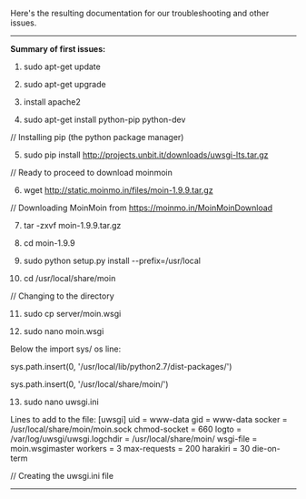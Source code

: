 
Here's the resulting documentation for our troubleshooting and other issues.


--------------------------------------------


**Summary of first issues:**

1. sudo apt-get update

2. sudo apt-get upgrade

3. install apache2

4. sudo apt-get install python-pip python-dev

// Installing pip (the python package manager)

5. sudo pip install http://projects.unbit.it/downloads/uwsgi-lts.tar.gz

// Ready to proceed to download moinmoin

6. wget http://static.moinmo.in/files/moin-1.9.9.tar.gz

// Downloading MoinMoin from https://moinmo.in/MoinMoinDownload

7. tar -zxvf moin-1.9.9.tar.gz

8. cd moin-1.9.9

9. sudo python setup.py install --prefix=/usr/local

10. cd /usr/local/share/moin

// Changing to the directory

11. sudo cp server/moin.wsgi

12. sudo nano moin.wsgi

Below the import sys/ os line:

sys.path.insert(0, '/usr/local/lib/python2.7/dist-packages/')

sys.path.insert(0, '/usr/local/share/moin/')

13. sudo nano uwsgi.ini

Lines to add to the file:
[uwsgi]
uid = www-data
gid = www-data
socker = /usr/local/share/moin/moin.sock
chmod-socket = 660
logto = /var/log/uwsgi/uwsgi.logchdir = /usr/local/share/moin/
wsgi-file = moin.wsgimaster
workers = 3
max-requests = 200
harakiri = 30
die-on-term

// Creating the uwsgi.ini file

--------------------------------------------
